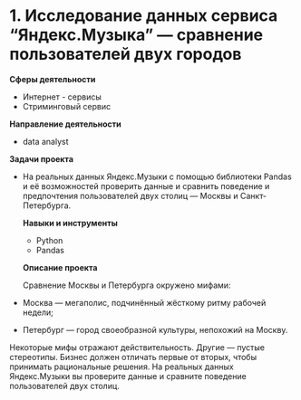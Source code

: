 # 1. Исследование данных сервиса “Яндекс.Музыка” — сравнение пользователей двух городов
   
   **Сферы деятельности**
   - Интернет - сервисы
   - Стриминговый сервис
     
   **Направление деятельности**
   - data analyst
     
   **Задачи проекта**
- На реальных данных Яндекс.Музыки c помощью библиотеки Pandas и её возможностей проверить данные и сравнить поведение и предпочтения пользователей двух столиц — Москвы и Санкт-Петербурга.

  **Навыки и инструменты**
  - Python
  - Pandas

  **Описание проекта**
  
  Сравнение Москвы и Петербурга окружено мифами:
  
- Москва — мегаполис, подчинённый жёсткому ритму рабочей недели;
- Петербург — город своеобразной культуры, непохожий на Москву.
  
Некоторые мифы отражают действительность. Другие — пустые стереотипы. Бизнес должен отличать первые от вторых, чтобы принимать рациональные решения. На реальных данных Яндекс.Музыки вы проверите данные и сравните поведение пользователей двух столиц.
